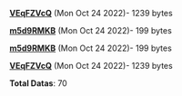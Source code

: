 [**VEqFZVcQ**](/data/VEqFZVcQ.txt) (Mon Oct 24 2022)- 1239 bytes

[**m5d9RMKB**](/data/m5d9RMKB.txt) (Mon Oct 24 2022)- 199 bytes

[**m5d9RMKB**](/data/m5d9RMKB.txt) (Mon Oct 24 2022)- 199 bytes

[**VEqFZVcQ**](/data/VEqFZVcQ.txt) (Mon Oct 24 2022)- 1239 bytes

**Total Datas**: 70